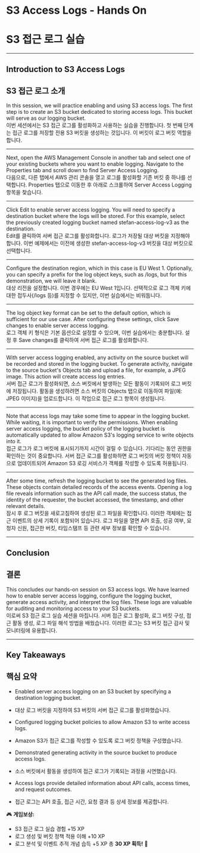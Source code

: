 # S3 Access Logs - Hands On  
# S3 접근 로그 실습  

---

## Introduction to S3 Access Logs  
## S3 접근 로그 소개  

In this session, we will practice enabling and using S3 access logs. The first step is to create an S3 bucket dedicated to storing access logs. This bucket will serve as our logging bucket.  
이번 세션에서는 S3 접근 로그를 활성화하고 사용하는 실습을 진행합니다. 첫 번째 단계는 접근 로그를 저장할 전용 S3 버킷을 생성하는 것입니다. 이 버킷이 로그 버킷 역할을 합니다.  

---

Next, open the AWS Management Console in another tab and select one of your existing buckets where you want to enable logging. Navigate to the Properties tab and scroll down to find Server Access Logging.  
다음으로, 다른 탭에서 AWS 관리 콘솔을 열고 로그를 활성화할 기존 버킷 중 하나를 선택합니다. Properties 탭으로 이동한 후 아래로 스크롤하여 Server Access Logging 항목을 찾습니다.  

---

Click Edit to enable server access logging. You will need to specify a destination bucket where the logs will be stored. For this example, select the previously created logging bucket named stefan-access-log-v3 as the destination.  
Edit를 클릭하여 서버 접근 로그를 활성화합니다. 로그가 저장될 대상 버킷을 지정해야 합니다. 이번 예제에서는 이전에 생성한 stefan-access-log-v3 버킷을 대상 버킷으로 선택합니다.  

---

Configure the destination region, which in this case is EU West 1. Optionally, you can specify a prefix for the log object keys, such as /logs, but for this demonstration, we will leave it blank.  
대상 리전을 설정합니다. 이번 경우에는 EU West 1입니다. 선택적으로 로그 객체 키에 대한 접두사(/logs 등)를 지정할 수 있지만, 이번 실습에서는 비워둡니다.  

---

The log object key format can be set to the default option, which is sufficient for our use case. After configuring these settings, click Save changes to enable server access logging.  
로그 객체 키 형식은 기본 옵션으로 설정할 수 있으며, 이번 실습에서는 충분합니다. 설정 후 Save changes를 클릭하여 서버 접근 로그를 활성화합니다.  

---

With server access logging enabled, any activity on the source bucket will be recorded and stored in the logging bucket. To generate activity, navigate to the source bucket's Objects tab and upload a file, for example, a JPEG image. This action will create access log entries.  
서버 접근 로그가 활성화되면, 소스 버킷에서 발생하는 모든 활동이 기록되어 로그 버킷에 저장됩니다. 활동을 생성하려면 소스 버킷의 Objects 탭으로 이동하여 파일(예: JPEG 이미지)을 업로드합니다. 이 작업으로 접근 로그 항목이 생성됩니다.  

---

Note that access logs may take some time to appear in the logging bucket. While waiting, it is important to verify the permissions. When enabling server access logging, the bucket policy of the logging bucket is automatically updated to allow Amazon S3's logging service to write objects into it.  
접근 로그가 로그 버킷에 표시되기까지 시간이 걸릴 수 있습니다. 기다리는 동안 권한을 확인하는 것이 중요합니다. 서버 접근 로그를 활성화하면 로그 버킷의 버킷 정책이 자동으로 업데이트되어 Amazon S3 로깅 서비스가 객체를 작성할 수 있도록 허용됩니다.  

---

After some time, refresh the logging bucket to see the generated log files. These objects contain detailed records of the access events. Opening a log file reveals information such as the API call made, the success status, the identity of the requester, the bucket accessed, the timestamp, and other relevant details.  
잠시 후 로그 버킷을 새로고침하여 생성된 로그 파일을 확인합니다. 이러한 객체에는 접근 이벤트의 상세 기록이 포함되어 있습니다. 로그 파일을 열면 API 호출, 성공 여부, 요청자 신원, 접근한 버킷, 타임스탬프 등 관련 세부 정보를 확인할 수 있습니다.  

---

## Conclusion  
## 결론  

This concludes our hands-on session on S3 access logs. We have learned how to enable server access logging, configure the logging bucket, generate access activity, and interpret the log files. These logs are valuable for auditing and monitoring access to your S3 buckets.  
이로써 S3 접근 로그 실습 세션을 마칩니다. 서버 접근 로그 활성화, 로그 버킷 구성, 접근 활동 생성, 로그 파일 해석 방법을 배웠습니다. 이러한 로그는 S3 버킷 접근 감사 및 모니터링에 유용합니다.  

---

## Key Takeaways  
## 핵심 요약  

- Enabled server access logging on an S3 bucket by specifying a destination logging bucket.  
- 대상 로그 버킷을 지정하여 S3 버킷의 서버 접근 로그를 활성화했습니다.  

- Configured logging bucket policies to allow Amazon S3 to write access logs.  
- Amazon S3가 접근 로그를 작성할 수 있도록 로그 버킷 정책을 구성했습니다.  

- Demonstrated generating activity in the source bucket to produce access logs.  
- 소스 버킷에서 활동을 생성하여 접근 로그가 기록되는 과정을 시연했습니다.  

- Access logs provide detailed information about API calls, access times, and request outcomes.  
- 접근 로그는 API 호출, 접근 시간, 요청 결과 등 상세 정보를 제공합니다.  

🎮 **게임보상:**

* S3 접근 로그 실습 경험 +15 XP
* 로그 생성 및 버킷 정책 적용 이해 +10 XP
* 로그 분석 및 이벤트 추적 개념 습득 +5 XP
  총 **30 XP 획득!** 🎉

